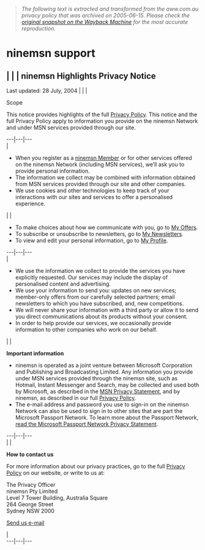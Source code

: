> *The following text is extracted and transformed from the aww.com.au privacy policy that was archived on 2005-06-15. Please check the [original snapshot on the Wayback Machine](https://web.archive.org/web/20050615021220id_/http%3A//help.ninemsn.com.au/support/privacy.asp) for the most accurate reproduction.*

# ninemsn support

  
  
|  | | ninemsn Highlights Privacy Notice  
---  
Last updated: 28 July, 2004 |  |  | 

Scope 

This notice provides highlights of the full [Privacy Policy](https://web.archive.org/support/privacy_full.asp). This notice and the full Privacy Policy apply to information you provide on the ninemsn Network and under MSN services provided through our site. 

  
  
  
---|---|---  
| 

  * When you register as a [ninemsn Member](http://membership.ninemsn.com.au/memberspage.asp) or for other services offered on the ninemsn Network (including MSN services), we’ll ask you to provide personal information. 
  * The information we collect may be combined with information obtained from MSN services provided through our site and other companies. 
  * We use cookies and other technologies to keep track of your interactions with our sites and services to offer a personalised experience. 



  


|  | 

  * To make choices about how we communicate with you, go to [My Offers](http://membership.ninemsn.com.au/interest.asp). 
  * To subscribe or unsubscribe to newsletters, go to [My Newsletters](http://membership.ninemsn.com.au/newslettersprofile.asp). 
  * To view and edit your personal information, go to [My Profile](http://membership.ninemsn.com.au/Personalprofile.asp). 



  
  
  
---|---|---  
| 

  * We use the information we collect to provide the services you have explicitly requested. Our services may include the display of personalised content and advertising. 
  * We use your information to send you: updates on new services; member-only offers from our carefully selected partners; email newsletters to which you have subscribed, and, new competitions. 
  * We will never share your information with a third party or allow it to send you direct communications about its products without your consent. 
  * In order to help provide our services, we occasionally provide information to other companies who work on our behalf. 



  


|  | 

**Important information**

  * ninemsn is operated as a joint venture between Microsoft Corporation and Publishing and Broadcasting Limited. Any information you provide under MSN services provided through the ninemsn site, such as Hotmail, Instant Messenger and Search, may be collected and used both by Microsoft, as described in the [MSN Privacy Statement](http://privacy.msn.com/), and by ninemsn, as described in our full [Privacy Policy](https://web.archive.org/support/privacy_full.asp). 
  * The e-mail address and password you use to sign-in on the ninemsn Network can also be used to sign in to other sites that are part the Microsoft Passport Network. To learn more about the Passport Network, [read the Microsoft Passport Network Privacy Statement](http://www.passport.net/Consumer/PrivacyPolicy.asp?PPlcid=2057).   




  
  
  
---|---|---  
|  | 

**How to contact us**

For more information about our privacy practices, go to the full [Privacy Policy](https://web.archive.org/support/privacy_full.asp) on our website, or write to us at: 

The Privacy Officer   
ninemsn Pty Limited   
Level 7 Tower Building, Australia Square   
264 George Street   
Sydney NSW 2000 

[Send us e-mail](https://web.archive.org/support/feedbackform.asp?area=privacy)

  


|   
---|---|---
